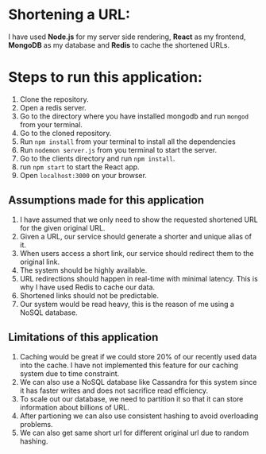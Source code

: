 # Shortening a URL:

I have used **Node.js** for my server side rendering, **React** as my frontend, **MongoDB** as my database and **Redis** to cache the shortened URLs.

# Steps to run this application:
1. Clone the repository.
2. Open a redis server.
3. Go to the directory where you have installed mongodb and run ```mongod``` from your terminal.
4. Go to the cloned repository.
5. Run ```npm install``` from your terminal to install all the dependencies
6. Run ```nodemon server.js``` from you terminal to start the server.
7. Go to the clients directory and run ```npm install```.
8. run ```npm start``` to start the React app.
9. Open ```localhost:3000``` on your browser.


## Assumptions made for this application

1. I have assumed that we only need to show the requested shortened URL for the given original URL. 
2. Given a URL, our service should generate a shorter and unique alias of it.
3. When users access a short link, our service should redirect them to the original link.
4. The system should be highly available.
5. URL redirections should happen in real-time with minimal latency. This is why I have used Redis to cache our data. 
6. Shortened links should not be predictable.
7. Our system would be read heavy, this is the reason of me using a NoSQL database. 

## Limitations of this application

1. Caching would be great if we could store 20% of our recently used data into the cache. I have not implemented this feature for our caching system due to time constraint.
2. We can also use a NoSQL database like Cassandra for this system since it has faster writes and does not sacrifice read efficiency.
3. To scale out our database, we need to partition it so that it can store information about billions of URL. 
4. After partioning we can also use consistent hashing to avoid overloading problems.
5. We can also get same short url for different original url due to random hashing. 

